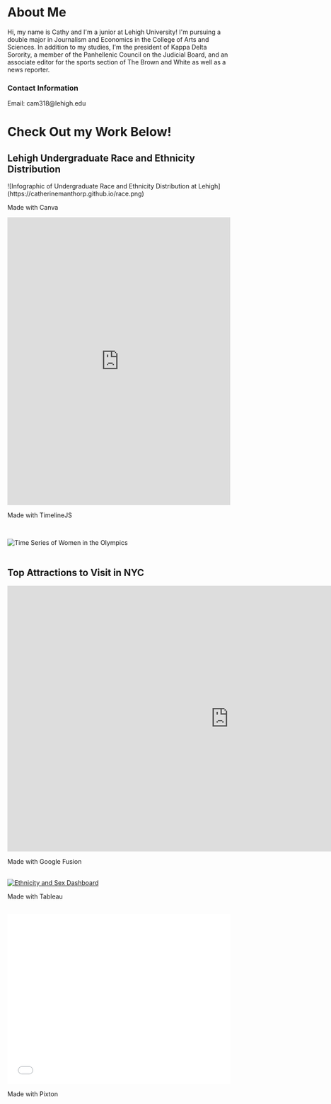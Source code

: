 <h1>About Me</h1>
<p>Hi, my name is Cathy and I'm a junior at Lehigh University! I'm pursuing a double major in Journalism and Economics in the College of Arts and Sciences. In addition to my studies, I'm the president of Kappa Delta Sorority, a member of the Panhellenic Council on the Judicial Board, and an associate editor for the sports section of The Brown and White as well as a news reporter.</p>
<h3>Contact Information</h3>
<p>Email: cam318@lehigh.edu</p>


<h1>Check Out my Work Below!</h1>

<h2>Lehigh Undergraduate Race and Ethnicity Distribution</h2>
![Infographic of Undergraduate Race and Ethnicity Distribution at Lehigh](https://catherinemanthorp.github.io/race.png)
<p>Made with Canva</p>

<iframe src='https://cdn.knightlab.com/libs/timeline3/latest/embed/index.html?source=1hXOw36pGS262etc4D0Ut_Gt61j66F8neVZKxBqYD9Lk&font=Default&lang=en&initial_zoom=2&height=650' width='100%' height='650' webkitallowfullscreen mozallowfullscreen allowfullscreen frameborder='0'></iframe>
<p>Made with TimelineJS</p>
<br>

![Time Series of Women in the Olympics](https://catherinemanthorp.github.io/womenolympics.png)
<br>
<br>

<h2>Top Attractions to Visit in NYC</h2>
<iframe width="1000" height="600" scrolling="no" frameborder="no" src="https://fusiontables.google.com/embedviz?q=select+col0+from+1z5qxlKn3kzisU01h2kLOith_UE_nNYs6RV_R97ry&amp;viz=MAP&amp;h=false&amp;lat=40.86042659051754&amp;lng=-73.9888840068848&amp;t=1&amp;z=11&amp;l=col0&amp;y=2&amp;tmplt=2&amp;hml=ONE_COL_LAT_LNG"></iframe>
<p>Made with Google Fusion</p>
<br>

<md>
<div class='tableauPlaceholder' id='viz1488993834196' style='position: relative'><noscript><a href='#'><img alt='Ethnicity and Sex Dashboard ' src='https:&#47;&#47;public.tableau.com&#47;static&#47;images&#47;Ba&#47;BachelorsPercentage&#47;EthnicityandSexDashboard&#47;1_rss.png' style='border: none' /></a></noscript><object class='tableauViz'  style='display:none;'><param name='host_url' value='https%3A%2F%2Fpublic.tableau.com%2F' /> <param name='site_root' value='' /><param name='name' value='BachelorsPercentage&#47;EthnicityandSexDashboard' /><param name='tabs' value='no' /><param name='toolbar' value='yes' /><param name='static_image' value='https:&#47;&#47;public.tableau.com&#47;static&#47;images&#47;Ba&#47;BachelorsPercentage&#47;EthnicityandSexDashboard&#47;1.png' /> <param name='animate_transition' value='yes' /><param name='display_static_image' value='yes' /><param name='display_spinner' value='yes' /><param name='display_overlay' value='yes' /><param name='display_count' value='yes' /></object></div>                <script type='text/javascript'>                    var divElement = document.getElementById('viz1488993834196');                    var vizElement = divElement.getElementsByTagName('object')[0];                    vizElement.style.width='100%';vizElement.style.height=(divElement.offsetWidth*0.75)+'px';                    var scriptElement = document.createElement('script');                    scriptElement.src = 'https://public.tableau.com/javascripts/api/viz_v1.js';                    vizElement.parentNode.insertBefore(scriptElement, vizElement);                </script>
<p>Made with Tableau</p>
</md>
<br>

<iframe src="//www.pixton.com/embed/nlq6u83d" frameborder="0" width="100%" height="384" allowfullscreen></iframe>
<p>Made with Pixton</p>
